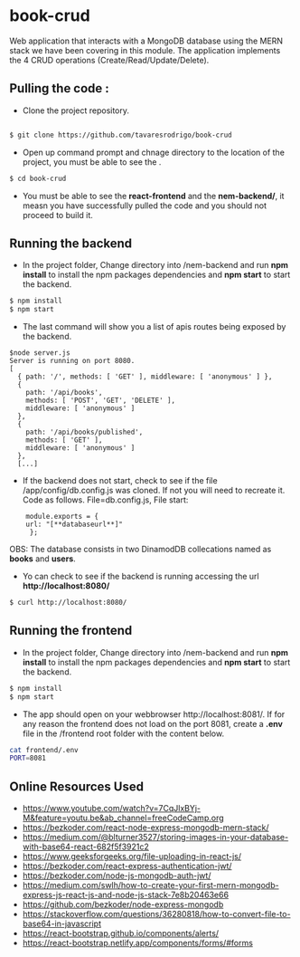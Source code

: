 # book-crud

Web application that interacts with a MongoDB database using the MERN stack we have been covering in this module. The application implements the 4 CRUD operations (Create/Read/Update/Delete).

## Pulling the code :

* Clone the project repository.
```bash

$ git clone https://github.com/tavaresrodrigo/book-crud
```

* Open up command prompt and chnage directory to the location of the project, you must be able to see the .

```bash
$ cd book-crud
```

* You must be able to see the **react-frontend** and the **nem-backend/**, it measn you have successfully pulled the code and you should not proceed to build it. 


## Running the backend
* In the project folder, Change directory into /nem-backend and run **npm install** to install the npm packages dependencies and **npm start** to start the backend.

```bash
$ npm install 
$ npm start 
```
* The last command will show you a list of apis routes being exposed by the backend. 
```
$node server.js
Server is running on port 8080.
[
  { path: '/', methods: [ 'GET' ], middleware: [ 'anonymous' ] },
  {
    path: '/api/books',
    methods: [ 'POST', 'GET', 'DELETE' ],
    middleware: [ 'anonymous' ]
  },
  {
    path: '/api/books/published',
    methods: [ 'GET' ],
    middleware: [ 'anonymous' ]
  },
  [...]
 ```
 
* If the backend does not start, check to see if the file /app/config/db.config.js was cloned. If not you will need to recreate it.
    Code as follows. File=db.config.js, File start:
```
    module.exports = {
    url: "[**databaseurl**]"
     };
```
OBS: The database consists in two DinamodDB collecations named as **books** and **users**.

* Yo can check to see if the backend is running accessing the url **http://localhost:8080/**

```bash
$ curl http://localhost:8080/
```

## Running the frontend

* In the project folder, Change directory into /nem-backend and run **npm install** to install the npm packages dependencies and **npm start** to start the backend.

```bash
$ npm install 
$ npm start 
```
* The app should open on your webbrowser http://localhost:8081/. If for any reason the frontend does not load on the port 8081, create a **.env** file in the /frontend root folder with the content below.

```bash
cat frontend/.env
PORT=8081
```
## Online Resources Used 

* https://www.youtube.com/watch?v=7CqJlxBYj-M&feature=youtu.be&ab_channel=freeCodeCamp.org
* https://bezkoder.com/react-node-express-mongodb-mern-stack/
* https://medium.com/@blturner3527/storing-images-in-your-database-with-base64-react-682f5f3921c2
* https://www.geeksforgeeks.org/file-uploading-in-react-js/
* https://bezkoder.com/react-express-authentication-jwt/
* https://bezkoder.com/node-js-mongodb-auth-jwt/
* https://medium.com/swlh/how-to-create-your-first-mern-mongodb-express-js-react-js-and-node-js-stack-7e8b20463e66
* https://github.com/bezkoder/node-express-mongodb
* https://stackoverflow.com/questions/36280818/how-to-convert-file-to-base64-in-javascript
* https://react-bootstrap.github.io/components/alerts/
* https://react-bootstrap.netlify.app/components/forms/#forms
